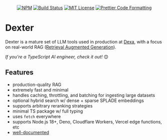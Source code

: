 <p align="center">
  <a href="https://www.npmjs.com/package/@dexaai/dexter"><img alt="NPM" src="https://img.shields.io/npm/v/@dexaai/dexter.svg" /></a>
  <a href="https://github.com/dexaai/dexter/actions/workflows/test.yml"><img alt="Build Status" src="https://github.com/dexaai/dexter/actions/workflows/main.yml/badge.svg" /></a>
  <a href="https://github.com/dexaai/dexter/blob/main/license"><img alt="MIT License" src="https://img.shields.io/badge/license-MIT-blue" /></a>
  <a href="https://prettier.io"><img alt="Prettier Code Formatting" src="https://img.shields.io/badge/code_style-prettier-brightgreen.svg" /></a>
</p>

# Dexter

Dexter is a mature set of LLM tools used in production at [Dexa](https://dexa.ai), with a focus on real-world RAG ([Retrieval Augmented Generation](https://arxiv.org/abs/2005.11401)).

_If you're a TypeScript AI engineer, check it out!_ 😊

## Features

- production-quality RAG
- extremely fast and minimal
- handles caching, throttling, and batching for ingesting large datasets
- optional hybrid search w/ dense + sparse SPLADE embeddings
- supports arbitrary reranking strategies
- minimal TS package w/ full typing
- uses `fetch` everywhere
- supports Node.js 18+, Deno, Cloudflare Workers, Vercel edge functions, etc
- [well-documented](https://dexter.dexa.ai)

